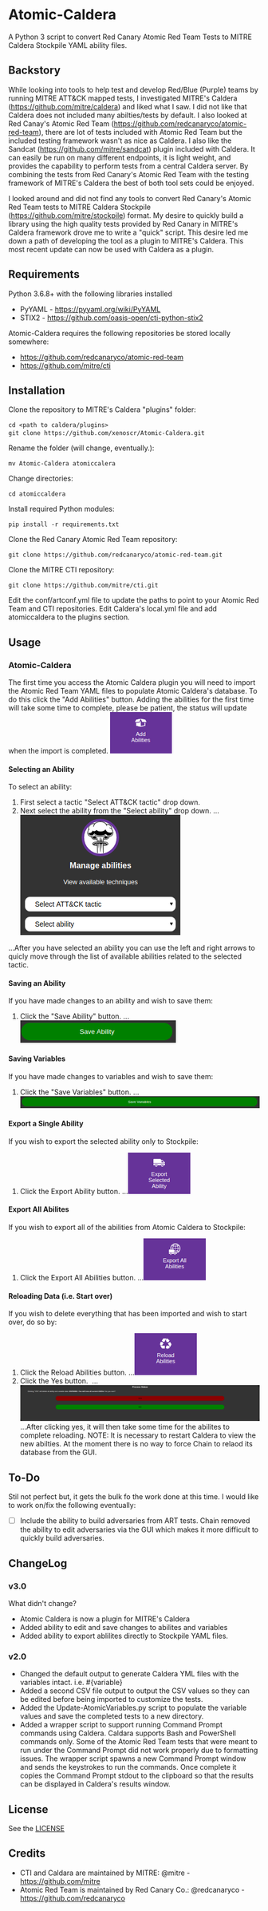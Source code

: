 # Atomic-Caldera
A Python 3 script to convert Red Canary Atomic Red Team Tests to MITRE Caldera Stockpile YAML ability files.

## Backstory
While looking into tools to help test and develop Red/Blue (Purple) teams by running MITRE ATT&CK mapped tests, I investigated MITRE's Caldera (https://github.com/mitre/caldera) and liked what I saw. I did not like that Caldera does not included many abilties/tests by default. I also looked at Red Canay's Atomic Red Team (https://github.com/redcanaryco/atomic-red-team), there are lot of tests included with Atomic Red Team but the included testing framework wasn't as nice as Caldera. I also like the Sandcat (https://github.com/mitre/sandcat) plugin included with Caldera. It can easily be run on many different endpoints, it is light weight, and provides the capability to perform tests from a central Caldera server. By combining the tests from Red Canary's Atomic Red Team with the testing framework of MITRE's Caldera the best of both tool sets could be enjoyed.

I looked around and did not find any tools to convert Red Canary's Atomic Red Team tests to MITRE Caldera Stockpile (https://github.com/mitre/stockpile) format. My desire to quickly build a library using the high quality tests provided by Red Canary in MITRE's Caldera framework drove me to write a "quick" script. This desire led me down a path of developing the tool as a plugin to MITRE's Caldera. This most recent update can now be used with Caldera as a plugin.

## Requirements
Python 3.6.8+ with the following libraries installed
* PyYAML - https://pyyaml.org/wiki/PyYAML
* STIX2 - https://github.com/oasis-open/cti-python-stix2

Atomic-Caldera requires the following repositories be stored locally somewhere:
* https://github.com/redcanaryco/atomic-red-team
* https://github.com/mitre/cti

## Installation
Clone the repository to MITRE's Caldera "plugins" folder:
```
cd <path to caldera/plugins>
git clone https://github.com/xenoscr/Atomic-Caldera.git
```
Rename the folder (will change, eventually.):
```
mv Atomic-Caldera atomiccalera
```
Change directories:
```
cd atomiccaldera
```
Install required Python modules:
```
pip install -r requirements.txt
```
Clone the Red Canary Atomic Red Team repository:
```
git clone https://github.com/redcanaryco/atomic-red-team.git
```
Clone the MITRE CTI repository:
```
git clone https://github.com/mitre/cti.git
```
Edit the conf/artconf.yml file to update the paths to point to your Atomic Red Team and CTI repositories.
Edit Caldera's local.yml file and add atomiccaldera to the plugins section.

## Usage
### Atomic-Caldera
The first time you access the Atomic Caldera plugin you will need to import the Atomic Red Team YAML files to populate Atomic Caldera's database. To do this click the "Add Abilities" button. Adding the abilities for the first time will take some time to complete, please be patient, the status will update when the import is completed.
![Click "Add Abilities"](images/addabilites.png?raw=true "Add Abilities")
#### Selecting an Ability
To select an ability:
1. First select a tactic "Select ATT&CK tactic" drop down.
2. Next select the ability from the "Select ability" drop down.
...![Selecting an ability](images/selectability.png?raw=true "Select Ability")

...After you have selected an ability you can use the left and right arrows to quicly move through the list of available abilities related to the selected tactic.
#### Saving an Ability
If you have made changes to an ability and wish to save them:
1. Click the "Save Ability" button.
...![Save Ability](images/saveability.png?raw=true "Save Ability")
#### Saving Variables
If you have made changes to variables and wish to save them:
1. Click the "Save Variables" button.
...![Save variables](images/savevariables.png?raw=true "Save Variables")
#### Export a Single Ability
If you wish to export the selected ability only to Stockpile:
1. Click the Export Ability button.
...![Export ability](images/exportone.png?raw=true "Export single ability")&nbsp;
#### Export All Abilites
If you wish to export all of the abilities from Atomic Caldera to Stockpile:
1. Click the Export All Abilities button.
...![Export All Abilities](images/exportall.png?raw=true "Export All Abilities")
#### Reloading Data (i.e. Start over)
If you wish to delete everything that has been imported and wish to start over, do so by:
1. Click the Reload Abilities button.
...![Reload Abilities](images/reloadabilities.png?raw=true "Reload Abilities")
2. Click the Yes button.&nbsp;
...![Yes](images/yes.png?raw=true "Yes")
...After clicking yes, it will then take some time for the abilites to complete reloading.
NOTE: It is necessary to restart Caldera to view the new abilties. At the moment there is no way to force Chain to relaod its database from the GUI.
## To-Do
Stil not perfect but, it gets the bulk fo the work done at this time. I would like to work on/fix the following eventually:
- [ ] Include the ability to build adversaries from ART tests. Chain removed the ability to edit adversaries via the GUI which makes it more difficult to quickly build adversaries.
## ChangeLog
### v3.0
What didn't change?
* Atomic Caldera is now a plugin for MITRE's Caldera
* Added ability to edit and save changes to abilites and variables
* Added ability to export ablilites directly to Stockpile YAML files.
### v2.0
* Changed the default output to generate Caldera YML files with the variables intact. i.e. #{variable}
* Added a second CSV file output to output the CSV values so they can be edited before being imported to customize the tests.
* Added the Update-AtomicVariables.py script to populate the variable values and save the completed tests to a new directory.
* Added a wrapper script to support running Command Prompt commands using Caldera. Caldara supports Bash and PowerShell commands only. Some of the Atomic Red Team tests that were meant to run under the Command Prompt did not work properly due to formatting issues. The wrapper script spawns a new Command Prompt window and sends the keystrokes to run the commands. Once complete it copies the Command Prompt stdout to the clipboard so that the results can be displayed in Caldera's results window.
## License
See the [LICENSE](https://github.com/xenoscr/Atomic-Caldera/blob/master/LICENSE)

## Credits
* CTI and Caldara are maintained by MITRE: @mitre - https://github.com/mitre
* Atomic Red Team is maintained by Red Canary Co.: @redcanaryco - https://github.com/redcanaryco
